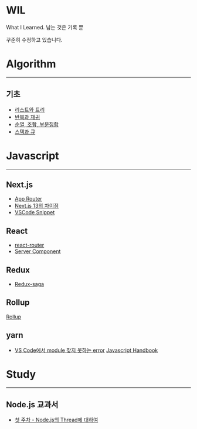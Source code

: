 # WIL
What I Learned. 남는 것은 기록 뿐

꾸준히 수정하고 있습니다.

# Algorithm
---
## 기초
- [리스트와 트리](Development/Algorithm/기초/리스트와%20트리.md)
- [반복과 재귀](Development/Algorithm/기초/반복과%20재귀.md)
- [순열, 조합, 부분집합](Development/Algorithm/기초/순열,%20조합,%20부분집합.md)
- [스택과 큐](Development/Algorithm/기초/스택과%20큐.md)

# Javascript
---
## Next.js
- [App Router](Development/Javascript/Nextjs/App%20Router.md)
- [Next.js 13의 차이점](Development/Javascript/Nextjs/Next.js%2013%20차이점.md)
- [VSCode Snippet](Development/Javascript/Nextjs/VSCode%20Snippet.md)
## React
- [react-router](Development/Javascript/React/react-router.md)
- [Server Component](Development/Javascript/React/Server%20Component.md)
## Redux
- [Redux-saga](Development/Javascript/Redux/Redux-saga.md)
## Rollup
[Rollup](Development/Javascript/Rollup/Rollup.md)
## yarn
- [VS Code에서 module 찾지 못하는 error](Development/Javascript/yarn/VS%20Code에서%20module%20찾지%20못하는%20error.md)
[Javascript Handbook](Development/Javascript/Javascript%20Handbook.md)

# Study
---
## Node.js 교과서
- [첫 주차 - Node.js의 Thread에 대하여](Development/Study/Node.js%20교과서/첫%20주차%20-%20Node.js의%20Thread에%20대하여.md)
